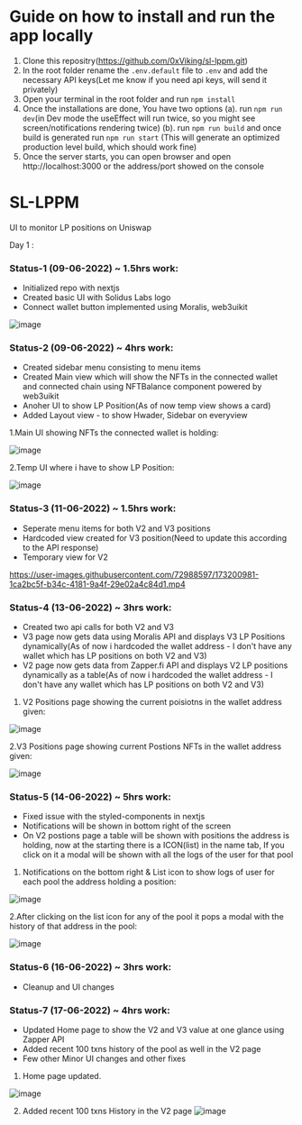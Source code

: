 # Guide on how to install and run the app locally
   1. Clone this repositry(https://github.com/0xViking/sl-lppm.git)
   2. In the root folder rename the ```.env.default``` file to ```.env``` and add the necessary API keys(Let me know if you need api keys, will send it privately)
   3. Open your terminal in the root folder and run ```npm install```
   4. Once the installations are done, You have two options
   (a). run ```npm run dev```(in Dev mode the useEffect will run twice, so you might see screen/notifications rendering twice)
   (b). run ```npm run build``` and once build is generated run ```npm run start``` (This will generate an optimized production level build, which should work fine)
   5. Once the server starts, you can open browser and open http://localhost:3000 or the address/port showed on the console
       

# SL-LPPM
UI to monitor LP positions on Uniswap

Day 1 :
### Status-1 (09-06-2022) ~ 1.5hrs work:
 * Initialized repo with nextjs
 * Created basic UI with Solidus Labs logo 
 * Connect wallet button implemented using Moralis, web3uikit

![image](https://user-images.githubusercontent.com/72988597/172757987-7ef42359-8477-42ee-96d0-2e0ee4cf35cd.png)

### Status-2 (09-06-2022) ~ 4hrs work:
 * Created sidebar menu consisting to menu items
 * Created Main view which will show the NFTs in the connected wallet and connected chain using NFTBalance component powered by web3uikit
 * Anoher UI to show LP Position(As of now temp view shows a card)
 * Added Layout view - to show Hwader, Sidebar on everyview

1.Main UI showing NFTs the connected wallet is holding:

![image](https://user-images.githubusercontent.com/72988597/172951566-e6fd3511-5256-4c16-8da7-f9a8b458e270.png)

2.Temp UI where i have to show LP Position:

![image](https://user-images.githubusercontent.com/72988597/172951631-bb3f8bf8-cf82-477a-ac78-bea87e43de6f.png)


### Status-3 (11-06-2022) ~ 1.5hrs work:
 * Seperate menu items for both V2 and V3 positions
 * Hardcoded view created for V3 position(Need to update this according to the API response)
 * Temporary view for V2
 
 https://user-images.githubusercontent.com/72988597/173200981-1ca2bc5f-b34c-4181-9a4f-29e02a4c84d1.mp4
 
 
 ### Status-4 (13-06-2022) ~ 3hrs work:
 * Created two api calls for both V2 and V3
 * V3 page now gets data using Moralis API and displays V3 LP Positions dynamically(As of now i hardcoded the wallet address - I don't have any wallet which has LP positions on both V2 and V3)
 * V2 page now gets data from Zapper.fi API and displays V2 LP positions dynamically as a table(As of now i hardcoded the wallet address - I don't have any wallet which has LP positions on both V2 and V3)

1. V2 Positions page showing the current poisiotns in the wallet address given:

 ![image](https://user-images.githubusercontent.com/72988597/173390825-d37e2ca6-5f85-4945-a6d0-dc9391a96f84.png)

2.V3 Positions page showing current Postions NFTs in the wallet address given:

 ![image](https://user-images.githubusercontent.com/72988597/173391153-57846846-0c8b-4acd-8726-fe9cdb610e28.png)
 
 
 
 ### Status-5 (14-06-2022) ~ 5hrs work:
 * Fixed issue with the styled-components in nextjs
 * Notifications will be shown in bottom right of the screen
 * On V2 postions page a table will be shown with positions the address is holding, now at the starting there is a ICON(list) in the name tab, If you click on it a modal will be shown with all the logs of the user for that pool

1. Notifications on the bottom right & List icon to show logs of user for each pool the address holding a position:

 ![image](https://user-images.githubusercontent.com/72988597/173703096-6bf35452-1dc4-4f85-b0ee-e6d8934f83e6.png)


2.After clicking on the list icon for any of the pool it pops a modal with the history of that address in the pool:

![image](https://user-images.githubusercontent.com/72988597/173703257-c042790c-c9d4-4beb-89eb-2eebcce82048.png)


### Status-6 (16-06-2022) ~ 3hrs work:
 * Cleanup and UI changes


### Status-7 (17-06-2022) ~ 4hrs work:
 * Updated Home page to show the V2 and V3 value at one glance using Zapper API
 * Added recent 100 txns history of the pool as well in the V2 page
 * Few other Minor UI changes and other fixes

1. Home page updated.

![image](https://user-images.githubusercontent.com/72988597/174218183-dd9c5427-36bb-4aa0-a4eb-80d037a714f5.png)


2. Added recent 100 txns History in the V2 page
![image](https://user-images.githubusercontent.com/72988597/174218426-ac3ebb71-83b6-42bd-b47b-26f03207ceb0.png)

